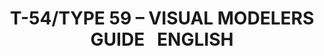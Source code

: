 ---
layout: product
title: "T-54/TYPE 59 – VISUAL MODELERS GUIDE   ENGLISH"
price: "1800" 
desc: "Knjiga"
img_path: "/assets/img/A.MIG-6032.jpg"
brand: "AMMO"
available: false
special_offer: false
new: false
soon: false
cat: "090000"
subcat: "090100"
subsubcat: "090101"
sifra: "A.MIG-6032"
popular: false
---